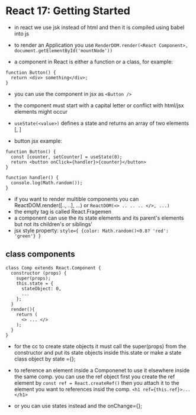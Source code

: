 # React 17: Getting Started

* in react we use jsk instead of html and then it is compiled using babel into js

* to render an Application you use `RenderDOM.render(<React Component>, document.getElementById('mountNode'))`
* a component in React is either a function or a class, for example:

```
function Button() {
  return <div> something</div>;
}
```
* you can use the component in jsx as `<Button />`
* the component must start with a capital letter or conflict with html/jsx elements might occur
* `useState(<value>)` defines a state and returns an array of two elements [<the elment itself>, <a setter function>]

* button jsx example:
```
function Button() {
  const [counter, setCounter] = useState(0);
  return <button onClick={handler}>{counter}</button>
}

function handler() {
  console.log(Math.random());
}
```

* if you want to render multible components you can ReactDOM.render([.., ..], ...) or `ReactDOM(<> .. .. .. </>, ...)`
* the empty tag is called React.Fragemen
* a component can use the its state elements and its parent's elements but not its children's or siblings'
* jsx style property: `style={ {color: Math.random()<0.8? 'red': 'green'} }`


## class components

```
class Comp extends React.Component {
  constructor (props) {
    super(props);
    this.state = {
      stateObject: 0,
      ...
    };
  }
  render(){
    return (
      <> ... </>
    );
  }
}
```

* for the cc to create state objects it must call the super(props) from the constructor and put its state objects 
  inside this.state 
  or 
  make a state class object by state ={};
  
  


* to reference an element inside a Componenet to use it elsewhere inside the same comp. you can use the ref object 
  first you create the ref element by `const ref = React.createRef()`
  then you attach it to the element you want to references insid the comp.
  `<h1 ref={this.ref}>...</h1>`

* or you can use states instead and the onChange={<function>};

